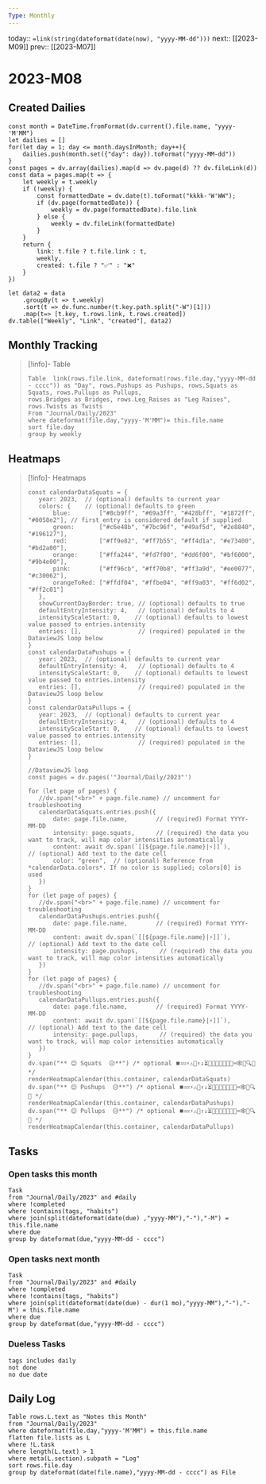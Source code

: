 ```yaml
---
Type: Monthly
---
```

today:: `=link(string(dateformat(date(now), "yyyy-MM-dd")))`
next:: [[2023-M09]]
prev::  [[2023-M07]]


# 2023-M08



## Created Dailies

```dataviewjs
const month = DateTime.fromFormat(dv.current().file.name, "yyyy-'M'MM") 
let dailies = []
for(let day = 1; day <= month.daysInMonth; day++){
    dailies.push(month.set({"day": day}).toFormat("yyyy-MM-dd"))
}
const pages = dv.array(dailies).map(d => dv.page(d) ?? dv.fileLink(d))
const data = pages.map(t => { 
    let weekly = t.weekly
    if (!weekly) {
        const formattedDate = dv.date(t).toFormat("kkkk-'W'WW");
        if (dv.page(formattedDate)) {
            weekly = dv.page(formattedDate).file.link
        } else {
            weekly = dv.fileLink(formattedDate)
        }
    }
    return {
        link: t.file ? t.file.link : t,
        weekly,
        created: t.file ? "✅" : "❌" 
    }
})
    
let data2 = data
    .groupBy(t => t.weekly)
    .sort(t => dv.func.number(t.key.path.split("-W")[1]))
    .map(t=> [t.key, t.rows.link, t.rows.created])
dv.table(["Weekly", "Link", "created"], data2)
```



## Monthly Tracking

>[!info]- Table
>```dataview
>Table  link(rows.file.link, dateformat(rows.file.day,"yyyy-MM-dd - cccc")) as "Day", rows.Pushups as Pushups, rows.Squats as Squats, rows.Pullups as Pullups, 
>rows.Bridges as Bridges, rows.Leg_Raises as "Leg Raises", rows.Twists as Twists
>From "Journal/Daily/2023"
>where dateformat(file.day,"yyyy-'M'MM")= this.file.name
>sort file.day
>group by weekly
>```

## Heatmaps

>[!info]- Heatmaps
>```dataviewjs
>const calendarDataSquats = {
>    year: 2023,  // (optional) defaults to current year
>    colors: {    // (optional) defaults to green
>        blue:        ["#8cb9ff", "#69a3ff", "#428bff", "#1872ff", "#0058e2"], // first entry is considered default if supplied
>        green:       ["#c6e48b", "#7bc96f", "#49af5d", "#2e8840", "#196127"],
>        red:         ["#ff9e82", "#ff7b55", "#ff4d1a", "#e73400", "#bd2a00"],
>        orange:      ["#ffa244", "#fd7f00", "#dd6f00", "#bf6000", "#9b4e00"],
>        pink:        ["#ff96cb", "#ff70b8", "#ff3a9d", "#ee0077", "#c30062"],
>        orangeToRed: ["#ffdf04", "#ffbe04", "#ff9a03", "#ff6d02", "#ff2c01"]
>    },
>    showCurrentDayBorder: true, // (optional) defaults to true
>    defaultEntryIntensity: 4,   // (optional) defaults to 4
>    intensityScaleStart: 0,    // (optional) defaults to lowest value passed to entries.intensity
>    entries: [],                // (required) populated in the DataviewJS loop below
>}
>const calendarDataPushups = {
>    year: 2023,  // (optional) defaults to current year
>    defaultEntryIntensity: 4,   // (optional) defaults to 4
>    intensityScaleStart: 0,    // (optional) defaults to lowest value passed to entries.intensity
>    entries: [],                // (required) populated in the DataviewJS loop below
>}
>const calendarDataPullups = {
>    year: 2023,  // (optional) defaults to current year
>    defaultEntryIntensity: 4,   // (optional) defaults to 4
>    intensityScaleStart: 0,    // (optional) defaults to lowest value passed to entries.intensity
>    entries: [],                // (required) populated in the DataviewJS loop below
>}
>
>//DataviewJS loop
>const pages = dv.pages('"Journal/Daily/2023"')
>
>for (let page of pages) {
>    //dv.span("<br>" + page.file.name) // uncomment for troubleshooting
>    calendarDataSquats.entries.push({
>        date: page.file.name,        // (required) Format YYYY-MM-DD
>        intensity: page.squats,      // (required) the data you want to track, will map color intensities automatically
>        content: await dv.span(`[[${page.file.name}|⚡]]`),           // (optional) Add text to the date cell
>        color: "green",  // (optional) Reference from *calendarData.colors*. If no color is supplied; colors[0] is used
>    })
>}
>for (let page of pages) {
>    //dv.span("<br>" + page.file.name) // uncomment for troubleshooting
>    calendarDataPushups.entries.push({
>        date: page.file.name,        // (required) Format YYYY-MM-DD
>        content: await dv.span(`[[${page.file.name}|⚡]]`),           // (optional) Add text to the date cell
>        intensity: page.pushups,      // (required) the data you want to track, will map color intensities automatically
>    })
>}
>for (let page of pages) {
>    //dv.span("<br>" + page.file.name) // uncomment for troubleshooting
>    calendarDataPullups.entries.push({
>        date: page.file.name,        // (required) Format YYYY-MM-DD
>        content: await dv.span(`[[${page.file.name}|⚡]]`),           // (optional) Add text to the date cell
>        intensity: page.pullups,      // (required) the data you want to track, will map color intensities automatically
>    })
>}
>dv.span("** 😊 Squats  😥**") /* optional ⏹️💤⚡⚠🧩↑↓⏳📔💾📁📝🔄📝🔀⌨️🕸️📅🔍✨ */
>renderHeatmapCalendar(this.container, calendarDataSquats)
>dv.span("** 😊 Pushups  😥**") /* optional ⏹️💤⚡⚠🧩↑↓⏳📔💾📁📝🔄📝🔀⌨️🕸️📅🔍✨ */
>renderHeatmapCalendar(this.container, calendarDataPushups)
>dv.span("** 😊 Pullups  😥**") /* optional ⏹️💤⚡⚠🧩↑↓⏳📔💾📁📝🔄📝🔀⌨️🕸️📅🔍✨ */
>renderHeatmapCalendar(this.container, calendarDataPullups)
>```

## Tasks
### Open tasks this month

```dataview
Task
from "Journal/Daily/2023" and #daily
where !completed
where !contains(tags, "habits")
where join(split(dateformat(date(due) ,"yyyy-MM"),"-"),"-M") = this.file.name 
where due
group by dateformat(due,"yyyy-MM-dd - cccc")
```

### Open tasks next month 

```dataview
Task
from "Journal/Daily/2023" and #daily
where !completed
where !contains(tags, "habits")
where join(split(dateformat(date(due) - dur(1 mo),"yyyy-MM"),"-"),"-M") = this.file.name 
where due
group by dateformat(due,"yyyy-MM-dd - cccc")
```

### Dueless Tasks

```tasks
tags includes daily
not done 
no due date

```



## Daily Log

```dataview
Table rows.L.text as "Notes this Month"
from "Journal/Daily/2023"
where dateformat(file.day,"yyyy-'M'MM") = this.file.name
flatten file.lists as L
where !L.task
where length(L.text) > 1
where meta(L.section).subpath = "Log"
sort rows.file.day
group by dateformat(date(file.name),"yyyy-MM-dd - cccc") as File
```





